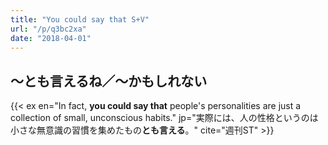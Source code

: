 ```yaml
---
title: "You could say that S+V"
url: "/p/q3bc2xa"
date: "2018-04-01"
---
```


～とも言えるね／～かもしれない
----
{{< ex en="In fact, **you could say that** people's personalities are just a collection of small, unconscious habits." jp="実際には、人の性格というのは小さな無意識の習慣を集めたもの**とも言える**。" cite="週刊ST" >}}

